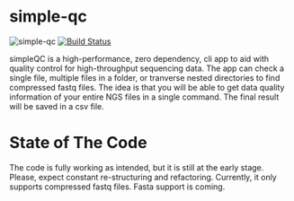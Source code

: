 # simple-qc
![simple-qc](https://github.com/hhandika/simple-qc/workflows/simple-qc/badge.svg)
[![Build Status](https://www.travis-ci.com/hhandika/simple-qc.svg?branch=main)](https://www.travis-ci.com/hhandika/simple-qc)


simpleQC is a high-performance, zero dependency, cli app to aid with quality control for high-throughput sequencing data.  The app can check a single file, multiple files in a folder, or tranverse nested directories to find compressed fastq files. The idea is that you will be able to get data quality information of your entire NGS files in a single command. The final result will be saved in a csv file. 

# State of The Code
The code is fully working as intended, but it is still at the early stage. Please, expect constant re-structuring and refactoring. Currently, it only supports compressed fastq files. Fasta support is coming.  


